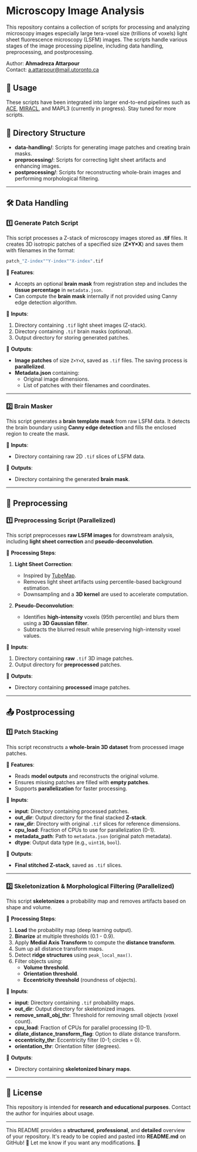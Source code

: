 # Microscopy Image Analysis

This repository contains a collection of scripts for processing and analyzing microscopy images especially large tera-voxel size (trillions of voxels) light sheet fluorescence microscopy (LSFM) images. The scripts handle various stages of the image processing pipeline, including data handling, preprocessing, and postprocessing.  

Author: **Ahmadreza Attarpour**  
Contact: [a.attarpour@mail.utoronto.ca](mailto:a.attarpour@mail.utoronto.ca)  

## 🚀 Usage
These scripts have been integrated into larger end-to-end pipelines such as [ACE](https://www.nature.com/articles/s41592-024-02583-1), [MIRACL](https://miracl.readthedocs.io/en/latest/index.html), and MAPL3 (currently in progress). Stay tuned for more scripts.

## 📁 Directory Structure

- **data-handling/**: Scripts for generating image patches and creating brain masks.
- **preprocessing/**: Scripts for correcting light sheet artifacts and enhancing images.
- **postprocessing/**: Scripts for reconstructing whole-brain images and performing morphological filtering.

---

## 🛠 Data Handling

### **1️⃣ Generate Patch Script**
This script processes a Z-stack of microscopy images stored as **.tif** files. It creates 3D isotropic patches of a specified size (**Z×Y×X**) and saves them with filenames in the format:

```python
patch_"Z-index""Y-index""X-index".tif
```
📌 **Features**:
- Accepts an optional **brain mask** from registration step and includes the **tissue percentage** in `metadata.json`.
- Can compute the **brain mask** internally if not provided using Canny edge detection algorithm.

🔹 **Inputs**:
1. Directory containing `.tif` light sheet images (Z-stack).  
2. Directory containing `.tif` brain masks (optional).  
3. Output directory for storing generated patches.  

🔹 **Outputs**:
- **Image patches** of size `Z×Y×X`, saved as `.tif` files. The saving process is **parallelized**. 
- **Metadata.json** containing:
  - Original image dimensions.
  - List of patches with their filenames and coordinates.

---

### **2️⃣ Brain Masker**
This script generates a **brain template mask** from raw LSFM data. It detects the brain boundary using **Canny edge detection** and fills the enclosed region to create the mask.

🔹 **Inputs**:
- Directory containing raw 2D `.tif` slices of LSFM data.  

🔹 **Outputs**:
- Directory containing the generated **brain mask**.

---

## 🔧 Preprocessing

### **1️⃣ Preprocessing Script (Parallelized)**
This script preprocesses **raw LSFM images** for downstream analysis, including **light sheet correction** and **pseudo-deconvolution**.

📌 **Processing Steps**:
1. **Light Sheet Correction**:
   - Inspired by [TubeMap](https://christophkirst.github.io/ClearMap2Documentation/html/tubemap.html).
   - Removes light sheet artifacts using percentile-based background estimation.
   - Downsampling and a **3D kernel** are used to accelerate computation.

2. **Pseudo-Deconvolution**:
   - Identifies **high-intensity** voxels (95th percentile) and blurs them using a **3D Gaussian filter**.
   - Subtracts the blurred result while preserving high-intensity voxel values.

🔹 **Inputs**:
1. Directory containing **raw** `.tif` 3D image patches.  
2. Output directory for **preprocessed** patches.  

🔹 **Outputs**:
- Directory containing **processed** image patches.

---

## 📤 Postprocessing

### **1️⃣ Patch Stacking**
This script reconstructs a **whole-brain 3D dataset** from processed image patches.

📌 **Features**:
- Reads **model outputs** and reconstructs the original volume.
- Ensures missing patches are filled with **empty patches**.
- Supports **parallelization** for faster processing.

🔹 **Inputs**:
- **input**: Directory containing processed patches.  
- **out_dir**: Output directory for the final stacked **Z-stack**.  
- **raw_dir**: Directory with original `.tif` slices for reference dimensions.  
- **cpu_load**: Fraction of CPUs to use for parallelization (0-1).  
- **metadata_path**: Path to `metadata.json` (original patch metadata).  
- **dtype**: Output data type (e.g., `uint16`, `bool`).  

🔹 **Outputs**:
- **Final stitched Z-stack**, saved as `.tif` slices.

---

### **2️⃣ Skeletonization & Morphological Filtering (Parallelized)**
This script **skeletonizes** a probability map and removes artifacts based on shape and volume.

📌 **Processing Steps**:
1. **Load** the probability map (deep learning output).
2. **Binarize** at multiple thresholds (0.1 - 0.9).
3. Apply **Medial Axis Transform** to compute the **distance transform**.
4. Sum up all distance transform maps.
5. Detect **ridge structures** using `peak_local_max()`.
6. Filter objects using:
   - **Volume threshold**.
   - **Orientation threshold**.
   - **Eccentricity threshold** (roundness of objects).

🔹 **Inputs**:
- **input**: Directory containing `.tif` probability maps.  
- **out_dir**: Output directory for skeletonized images.  
- **remove_small_obj_thr**: Threshold for removing small objects (voxel count).  
- **cpu_load**: Fraction of CPUs for parallel processing (0-1).  
- **dilate_distance_transform_flag**: Option to dilate distance transform.  
- **eccentricity_thr**: Eccentricity filter (0-1; circles = 0).  
- **orientation_thr**: Orientation filter (degrees).  

🔹 **Outputs**:
- Directory containing **skeletonized binary maps**.

---



## 📜 License
This repository is intended for **research and educational purposes**. Contact the author for inquiries about usage.

---

This README provides a **structured**, **professional**, and **detailed** overview of your repository. It's ready to be copied and pasted into **README.md** on GitHub! 🚀 Let me know if you want any modifications. 🔬









